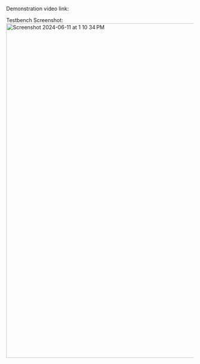 Demonstration video link:

Testbench Screenshot:
<img width="897" alt="Screenshot 2024-06-11 at 1 10 34 PM" src="https://github.com/california-polytechnic-university/ECE3300L_Summer_2024/assets/171191779/fa3b8316-9376-4a89-8ead-6cbf86d1dbf2">
